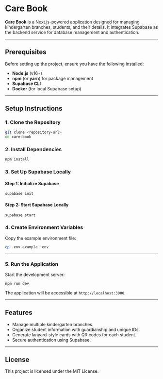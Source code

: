 # Care Book

**Care Book** is a Next.js-powered application designed for managing kindergarten branches, students, and their details. It integrates Supabase as the backend service for database management and authentication.

---

## Prerequisites

Before setting up the project, ensure you have the following installed:

- **Node.js** (v16+)
- **npm** (or **yarn**) for package management
- **Supabase CLI**
- **Docker** (for local Supabase setup)

---

## Setup Instructions

### 1. Clone the Repository

```bash
git clone <repository-url>
cd care-book
```

### 2. Install Dependencies

```bash
npm install
```

### 3. Set Up Supabase Locally

#### Step 1: Initialize Supabase

```bash
supabase init
```

#### Step 2: Start Supabase Locally

```bash
supabase start
```

### 4. Create Environment Variables

Copy the example environment file:

```bash
cp .env.example .env
```

---

### 5. Run the Application

Start the development server:

```bash
npm run dev
```

The application will be accessible at `http://localhost:3000`.

---

## Features

- Manage multiple kindergarten branches.
- Organize student information with guardianship and unique IDs.
- Generate lanyard-style cards with QR codes for each student.
- Secure authentication using Supabase.

---

## License

This project is licensed under the MIT License.
